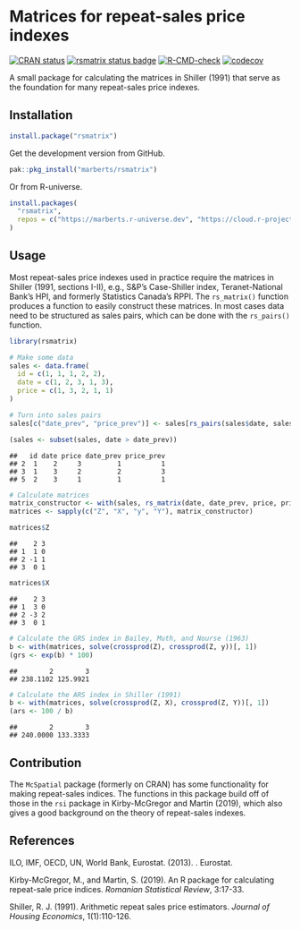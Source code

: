 
<!-- README.md is generated from README.Rmd. Please edit that file. -->

# Matrices for repeat-sales price indexes

<!-- Badges -->

[![CRAN
status](https://www.r-pkg.org/badges/version/rsmatrix)](https://cran.r-project.org/package=rsmatrix)
[![rsmatrix status
badge](https://marberts.r-universe.dev/badges/rsmatrix)](https://marberts.r-universe.dev)
[![R-CMD-check](https://github.com/marberts/rsmatrix/workflows/R-CMD-check/badge.svg)](https://github.com/marberts/rsmatrix/actions)
[![codecov](https://codecov.io/gh/marberts/rsmatrix/branch/master/graph/badge.svg)](https://app.codecov.io/gh/marberts/rsmatrix)

A small package for calculating the matrices in Shiller (1991) that
serve as the foundation for many repeat-sales price indexes.

## Installation

``` r
install.package("rsmatrix")
```

Get the development version from GitHub.

``` r
pak::pkg_install("marberts/rsmatrix")
```

Or from R-universe.

``` r
install.packages(
  "rsmatrix",
  repos = c("https://marberts.r-universe.dev", "https://cloud.r-project.org")
)
```

## Usage

Most repeat-sales price indexes used in practice require the matrices in
Shiller (1991, sections I-II), e.g., S&P’s Case-Shiller index,
Teranet-National Bank’s HPI, and formerly Statistics Canada’s RPPI. The
`rs_matrix()` function produces a function to easily construct these
matrices. In most cases data need to be structured as sales pairs, which
can be done with the `rs_pairs()` function.

``` r
library(rsmatrix)

# Make some data
sales <- data.frame(
  id = c(1, 1, 1, 2, 2),
  date = c(1, 2, 3, 1, 3),
  price = c(1, 3, 2, 1, 1)
)

# Turn into sales pairs
sales[c("date_prev", "price_prev")] <- sales[rs_pairs(sales$date, sales$id), c("date", "price")]

(sales <- subset(sales, date > date_prev))
```

    ##   id date price date_prev price_prev
    ## 2  1    2     3         1          1
    ## 3  1    3     2         2          3
    ## 5  2    3     1         1          1

``` r
# Calculate matrices
matrix_constructor <- with(sales, rs_matrix(date, date_prev, price, price_prev))
matrices <- sapply(c("Z", "X", "y", "Y"), matrix_constructor)

matrices$Z
```

    ##    2 3
    ## 1  1 0
    ## 2 -1 1
    ## 3  0 1

``` r
matrices$X
```

    ##    2 3
    ## 1  3 0
    ## 2 -3 2
    ## 3  0 1

``` r
# Calculate the GRS index in Bailey, Muth, and Nourse (1963)
b <- with(matrices, solve(crossprod(Z), crossprod(Z, y))[, 1])
(grs <- exp(b) * 100)
```

    ##        2        3 
    ## 238.1102 125.9921

``` r
# Calculate the ARS index in Shiller (1991)
b <- with(matrices, solve(crossprod(Z, X), crossprod(Z, Y))[, 1])
(ars <- 100 / b)
```

    ##        2        3 
    ## 240.0000 133.3333

## Contribution

The `McSpatial` package (formerly on CRAN) has some functionality for
making repeat-sales indices. The functions in this package build off of
those in the `rsi` package in Kirby-McGregor and Martin (2019), which
also gives a good background on the theory of repeat-sales indexes.

## References

ILO, IMF, OECD, UN, World Bank, Eurostat. (2013). . Eurostat.

Kirby-McGregor, M., and Martin, S. (2019). An R package for calculating
repeat-sale price indices. *Romanian Statistical Review*, 3:17-33.

Shiller, R. J. (1991). Arithmetic repeat sales price estimators.
*Journal of Housing Economics*, 1(1):110-126.
